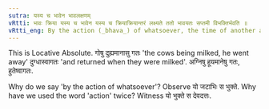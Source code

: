 ```yaml
---
sutra: यस्य च भावेन भावलक्षणम्
vRtti: भावः क्रिया यस्य च भावेन यस्य च क्रियाक्रियान्तरं लक्ष्यते ततो भावयतः सप्तमी विभक्तिर्भवति ॥
vRtti_eng: By the action (_bhava_) of whatsoever, the time of another action is indicated, that takes the seventh case-affix.
---
```

This is Locative Absolute. गोषु दुह्यमानासु गतः 'the cows being milked, he went away' दुग्धास्वागतः 'and returned when they were milked'. अग्निषु हूयमानेषु गतः, हुतेष्वागतः.

Why do we say 'by the action of whatsoever'? Observe यो जटाभिः स भुक्ते. Why have we used the word 'action' twice? Witness यो भुक्ते स देवदत्तः.
